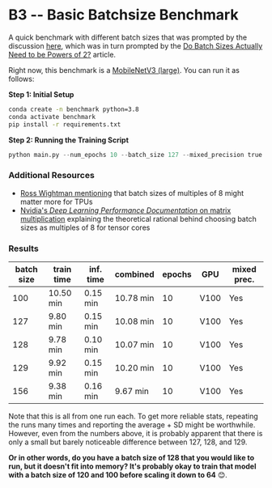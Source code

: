 # B3 -- Basic Batchsize Benchmark



A quick benchmark with different batch sizes that was prompted by the discussion [here](https://twitter.com/rasbt/status/1542882893181108227?s=20&t=96dUITuyaNJUfw1TWxDLng), which was in turn prompted by the [Do Batch Sizes Actually Need to be Powers of 2?](https://wandb.ai/datenzauberai/Batch-Size-Testing/reports/Do-Batch-Sizes-Actually-Need-to-be-Powers-of-2---VmlldzoyMDkwNDQx) article.



Right now, this benchmark is a [MobileNetV3 (large)](https://arxiv.org/abs/1905.02244). You can run it as follows:



**Step 1: Initial Setup**

```bash
conda create -n benchmark python=3.8
conda activate benchmark
pip install -r requirements.txt
```



**Step 2: Running the Training Script**


```python
python main.py --num_epochs 10 --batch_size 127 --mixed_precision true
```



### Additional Resources

- [Ross Wightman mentioning](https://twitter.com/wightmanr/status/1542917523556904960?s=20&t=96dUITuyaNJUfw1TWxDLng) that batch sizes of multiples of 8 might matter more for TPUs
- [Nvidia's *Deep Learning Performance Documentation* on matrix multiplication](https://docs.nvidia.com/deeplearning/performance/dl-performance-matrix-multiplication/index.html) explaining the theoretical rational behind choosing batch sizes as multiples of 8 for tensor cores



### Results




| batch size | train time | inf. time | combined  | epochs | GPU  | mixed prec. |
| ---------- | ---------- | --------- | --------- | ------ | ---- | ----------- |
| 100        | 10.50 min  | 0.15 min  | 10.78 min | 10     | V100 | Yes         |
| 127        | 9.80 min   | 0.15 min  | 10.08 min | 10     | V100 | Yes         |
| 128        | 9.78 min   | 0.10 min  | 10.07 min | 10     | V100 | Yes         |
| 129        | 9.92 min   | 0.15 min  | 10.20 min | 10     | V100 | Yes         |
| 156        | 9.38 min   | 0.16 min  | 9.67 min  | 10     | V100 | Yes         |



Note that this is all from one run each. To get more reliable stats, repeating the runs many times and reporting the average + SD might be worthwhile. However, even from the numbers above, it is probably apparent that there is only a small but barely noticeable difference between 127, 128, and 129.



**Or in other words, do you have a batch size of 128 that you would like to run, but it doesn't fit into memory? It's probably okay to train that model with a batch size of 120 and 100 before scaling it down to 64** 😊.